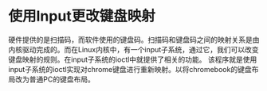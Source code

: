 # 使用Input更改键盘映射
硬件提供的是扫描码，而软件使用的键盘码。扫描码和键盘码之间的映射关系是由内核驱动完成的。而在Linux内核中，有一个input子系统，通过它，我们可以改变键盘映射的规则。在input子系统的ioctl中就提供了相关的功能。
该程序就是使用input子系统的ioctl实现对chrome键盘进行重新映射。以将chromebook的键盘布局改为普通PC的键盘布局。

# 